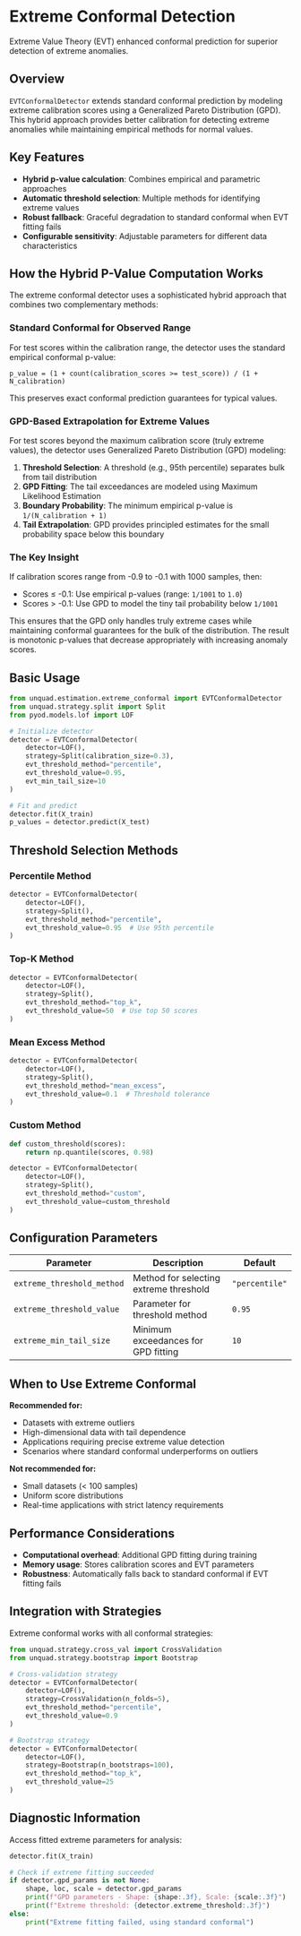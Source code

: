 # Extreme Conformal Detection

Extreme Value Theory (EVT) enhanced conformal prediction for superior detection of extreme anomalies.

## Overview

`EVTConformalDetector` extends standard conformal prediction by modeling extreme calibration scores using a Generalized Pareto Distribution (GPD). This hybrid approach provides better calibration for detecting extreme anomalies while maintaining empirical methods for normal values.

## Key Features

- **Hybrid p-value calculation**: Combines empirical and parametric approaches
- **Automatic threshold selection**: Multiple methods for identifying extreme values
- **Robust fallback**: Graceful degradation to standard conformal when EVT fitting fails
- **Configurable sensitivity**: Adjustable parameters for different data characteristics

## How the Hybrid P-Value Computation Works

The extreme conformal detector uses a sophisticated hybrid approach that combines two complementary methods:

### Standard Conformal for Observed Range
For test scores within the calibration range, the detector uses the standard empirical conformal p-value:
```
p_value = (1 + count(calibration_scores >= test_score)) / (1 + N_calibration)
```
This preserves exact conformal prediction guarantees for typical values.

### GPD-Based Extrapolation for Extreme Values
For test scores beyond the maximum calibration score (truly extreme values), the detector uses Generalized Pareto Distribution (GPD) modeling:

1. **Threshold Selection**: A threshold (e.g., 95th percentile) separates bulk from tail distribution
2. **GPD Fitting**: The tail exceedances are modeled using Maximum Likelihood Estimation
3. **Boundary Probability**: The minimum empirical p-value is `1/(N_calibration + 1)`
4. **Tail Extrapolation**: GPD provides principled estimates for the small probability space below this boundary

### The Key Insight
If calibration scores range from -0.9 to -0.1 with 1000 samples, then:
- Scores ≤ -0.1: Use empirical p-values (range: `1/1001` to `1.0`)
- Scores > -0.1: Use GPD to model the tiny tail probability below `1/1001`

This ensures that the GPD only handles truly extreme cases while maintaining conformal guarantees for the bulk of the distribution. The result is monotonic p-values that decrease appropriately with increasing anomaly scores.

## Basic Usage

```python
from unquad.estimation.extreme_conformal import EVTConformalDetector
from unquad.strategy.split import Split
from pyod.models.lof import LOF

# Initialize detector
detector = EVTConformalDetector(
    detector=LOF(),
    strategy=Split(calibration_size=0.3),
    evt_threshold_method="percentile",
    evt_threshold_value=0.95,
    evt_min_tail_size=10
)

# Fit and predict
detector.fit(X_train)
p_values = detector.predict(X_test)
```

## Threshold Selection Methods

### Percentile Method
```python
detector = EVTConformalDetector(
    detector=LOF(),
    strategy=Split(),
    evt_threshold_method="percentile",
    evt_threshold_value=0.95  # Use 95th percentile
)
```

### Top-K Method
```python
detector = EVTConformalDetector(
    detector=LOF(),
    strategy=Split(),
    evt_threshold_method="top_k",
    evt_threshold_value=50  # Use top 50 scores
)
```

### Mean Excess Method
```python
detector = EVTConformalDetector(
    detector=LOF(),
    strategy=Split(),
    evt_threshold_method="mean_excess",
    evt_threshold_value=0.1  # Threshold tolerance
)
```

### Custom Method
```python
def custom_threshold(scores):
    return np.quantile(scores, 0.98)

detector = EVTConformalDetector(
    detector=LOF(),
    strategy=Split(),
    evt_threshold_method="custom",
    evt_threshold_value=custom_threshold
)
```

## Configuration Parameters

| Parameter | Description | Default |
|-----------|-------------|---------|
| `extreme_threshold_method` | Method for selecting extreme threshold | `"percentile"` |
| `extreme_threshold_value` | Parameter for threshold method | `0.95` |
| `extreme_min_tail_size` | Minimum exceedances for GPD fitting | `10` |

## When to Use Extreme Conformal

**Recommended for:**
- Datasets with extreme outliers
- High-dimensional data with tail dependence
- Applications requiring precise extreme value detection
- Scenarios where standard conformal underperforms on outliers

**Not recommended for:**
- Small datasets (< 100 samples)
- Uniform score distributions
- Real-time applications with strict latency requirements

## Performance Considerations

- **Computational overhead**: Additional GPD fitting during training
- **Memory usage**: Stores calibration scores and EVT parameters
- **Robustness**: Automatically falls back to standard conformal if EVT fitting fails

## Integration with Strategies

Extreme conformal works with all conformal strategies:

```python
from unquad.strategy.cross_val import CrossValidation
from unquad.strategy.bootstrap import Bootstrap

# Cross-validation strategy
detector = EVTConformalDetector(
    detector=LOF(),
    strategy=CrossValidation(n_folds=5),
    evt_threshold_method="percentile",
    evt_threshold_value=0.9
)

# Bootstrap strategy
detector = EVTConformalDetector(
    detector=LOF(),
    strategy=Bootstrap(n_bootstraps=100),
    evt_threshold_method="top_k",
    evt_threshold_value=25
)
```

## Diagnostic Information

Access fitted extreme parameters for analysis:

```python
detector.fit(X_train)

# Check if extreme fitting succeeded
if detector.gpd_params is not None:
    shape, loc, scale = detector.gpd_params
    print(f"GPD parameters - Shape: {shape:.3f}, Scale: {scale:.3f}")
    print(f"Extreme threshold: {detector.extreme_threshold:.3f}")
else:
    print("Extreme fitting failed, using standard conformal")
```